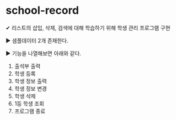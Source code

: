 # school-record

✔︎ 리스트의 삽입, 삭제, 검색에 대해 학습하기 위해 학생 관리 프로그램 구현

► 샘플데이터 2개 존재한다.

► 기능을 나열해보면 아래와 같다.

1. 출석부 출력 
2. 학생 등록 
3. 학생 정보 출력 
4. 학생 정보 변경 
5. 학생 삭제 
6. 1등 학생 조회 
7. 프로그램 종료
